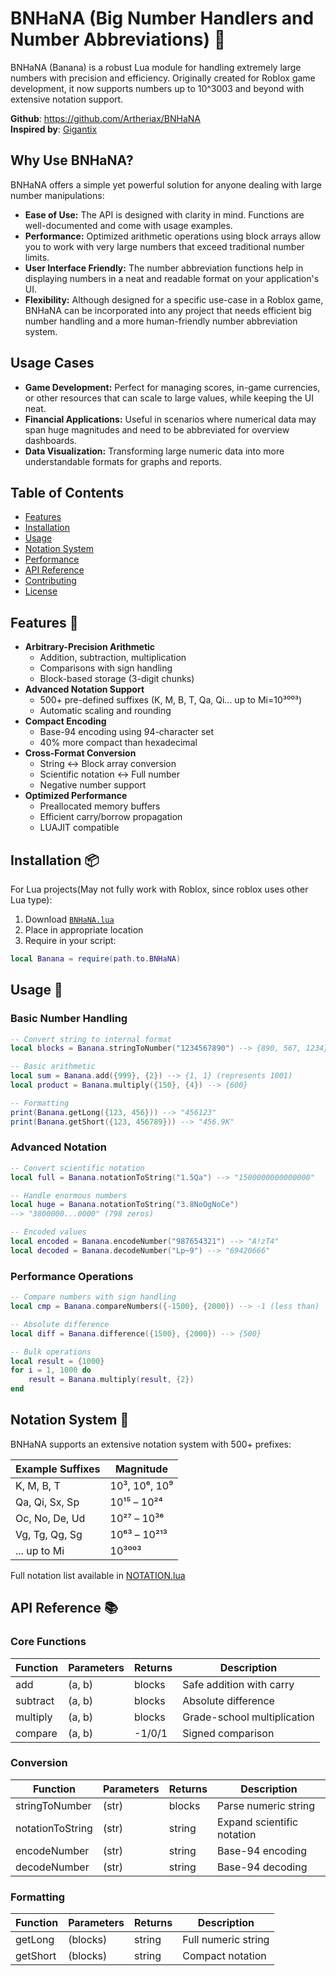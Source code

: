 # BNHaNA (Big Number Handlers and Number Abbreviations) 🍌

BNHaNA (Banana) is a robust Lua module for handling extremely large numbers with precision and efficiency. Originally created for Roblox game development, it now supports numbers up to 10^3003 and beyond with extensive notation support.

**Github**: https://github.com/Artheriax/BNHaNA  
**Inspired by**: [Gigantix](https://github.com/DavldMA/Gigantix)

## Why Use BNHaNA?

BNHaNA offers a simple yet powerful solution for anyone dealing with large number manipulations:
- **Ease of Use:** The API is designed with clarity in mind. Functions are well-documented and come with usage examples.
- **Performance:** Optimized arithmetic operations using block arrays allow you to work with very large numbers that exceed traditional number limits.
- **User Interface Friendly:** The number abbreviation functions help in displaying numbers in a neat and readable format on your application's UI.
- **Flexibility:** Although designed for a specific use-case in a Roblox game, BNHaNA can be incorporated into any project that needs efficient big number handling and a more human-friendly number abbreviation system.

## Usage Cases

- **Game Development:** Perfect for managing scores, in-game currencies, or other resources that can scale to large values, while keeping the UI neat.
- **Financial Applications:** Useful in scenarios where numerical data may span huge magnitudes and need to be abbreviated for overview dashboards.
- **Data Visualization:** Transforming large numeric data into more understandable formats for graphs and reports.

## Table of Contents
- [Features](#features)
- [Installation](#installation)
- [Usage](#usage)
- [Notation System](#notation-system)
- [Performance](#performance)
- [API Reference](#api-reference)
- [Contributing](#contributing)
- [License](#license)

## Features 🌟
- **Arbitrary-Precision Arithmetic**
  - Addition, subtraction, multiplication
  - Comparisons with sign handling
  - Block-based storage (3-digit chunks)
- **Advanced Notation Support**
  - 500+ pre-defined suffixes (K, M, B, T, Qa, Qi... up to Mi=10³⁰⁰³)
  - Automatic scaling and rounding
- **Compact Encoding**
  - Base-94 encoding using 94-character set
  - 40% more compact than hexadecimal
- **Cross-Format Conversion**
  - String ↔ Block array conversion
  - Scientific notation ↔ Full number
  - Negative number support
- **Optimized Performance**
  - Preallocated memory buffers
  - Efficient carry/borrow propagation
  - LUAJIT compatible

## Installation 📦
For Lua projects(May not fully work with Roblox, since roblox uses other Lua type):
1. Download [`BNHaNA.lua`](https://github.com/Artheriax/BNHaNA/releases)
2. Place in appropriate location
3. Require in your script:
```lua
local Banana = require(path.to.BNHaNA)
```

## Usage 🚀
### Basic Number Handling
```lua
-- Convert string to internal format
local blocks = Banana.stringToNumber("1234567890") --> {890, 567, 1234}

-- Basic arithmetic
local sum = Banana.add({999}, {2}) --> {1, 1} (represents 1001)
local product = Banana.multiply({150}, {4}) --> {600}

-- Formatting
print(Banana.getLong({123, 456})) --> "456123"
print(Banana.getShort({123, 456789})) --> "456.9K"
```
### Advanced Notation
```lua
-- Convert scientific notation
local full = Banana.notationToString("1.5Qa") --> "1500000000000000"

-- Handle enormous numbers
local huge = Banana.notationToString("3.8NoOgNoCe") 
--> "3800000...0000" (798 zeros)

-- Encoded values
local encoded = Banana.encodeNumber("987654321") --> "A!zT4"
local decoded = Banana.decodeNumber("Lp~9") --> "69420666"
```
### Performance Operations
```lua
-- Compare numbers with sign handling
local cmp = Banana.compareNumbers({-1500}, {2000}) --> -1 (less than)

-- Absolute difference
local diff = Banana.difference({1500}, {2000}) --> {500}

-- Bulk operations
local result = {1000}
for i = 1, 1000 do
    result = Banana.multiply(result, {2})
end
```
## Notation System 🔢
BNHaNA supports an extensive notation system with 500+ prefixes:

| Example Suffixes       | Magnitude         |
|------------------------|-------------------|
| K, M, B, T             | 10³, 10⁶, 10⁹      |
| Qa, Qi, Sx, Sp         | 10¹⁵ – 10²⁴        |
| Oc, No, De, Ud         | 10²⁷ – 10³⁶        |
| Vg, Tg, Qg, Sg         | 10⁶³ – 10²¹³       |
| ... up to Mi           | 10³⁰⁰³             |
Full notation list available in [NOTATION.lua](NOTATION.lua)

## API Reference 📚

### Core Functions

| Function  | Parameters | Returns | Description                 |
|-----------|------------|---------|-----------------------------|
| add       | (a, b)     | blocks  | Safe addition with carry    |
| subtract  | (a, b)     | blocks  | Absolute difference         |
| multiply  | (a, b)     | blocks  | Grade-school multiplication |
| compare   | (a, b)     | -1/0/1  | Signed comparison           |

### Conversion

| Function         | Parameters | Returns | Description             |
|------------------|------------|---------|-------------------------|
| stringToNumber   | (str)      | blocks  | Parse numeric string    |
| notationToString | (str)      | string  | Expand scientific notation |
| encodeNumber     | (str)      | string  | Base-94 encoding        |
| decodeNumber     | (str)      | string  | Base-94 decoding        |

### Formatting

| Function  | Parameters | Returns | Description         |
|-----------|------------|---------|---------------------|
| getLong   | (blocks)   | string  | Full numeric string |
| getShort  | (blocks)   | string  | Compact notation    |
